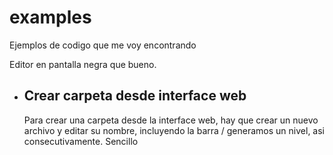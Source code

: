 examples
========

Ejemplos de codigo que me voy encontrando

Editor en pantalla negra que bueno.

<ul>
	<li>
		<h2>Crear carpeta desde interface web</h2> 
		<p>Para crear una carpeta desde la interface web, hay que crear un nuevo archivo y editar su nombre, incluyendo la barra / generamos un nivel, asi consecutivamente. Sencillo </p>
	</li>
</ul>	


